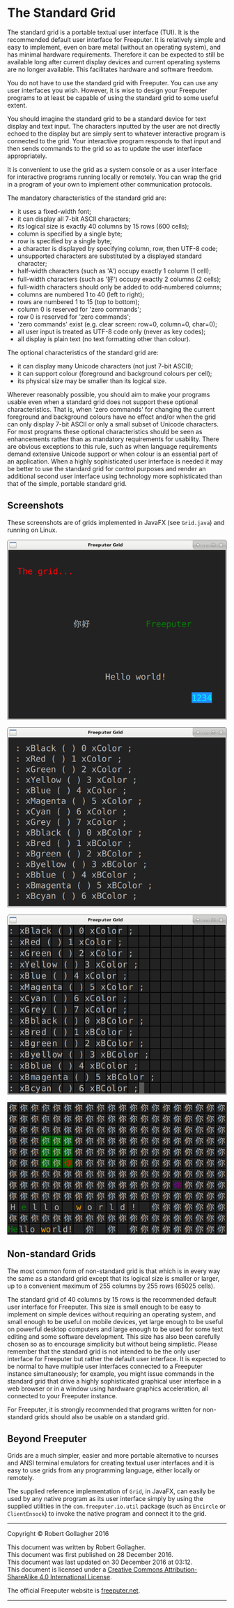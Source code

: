 <meta http-equiv="content-type" content="text/html;charset=utf-8">

# The Standard Grid

The standard grid is a portable textual user interface (TUI). It is the recommended default user interface for Freeputer. It is relatively simple and easy to implement, even on bare metal (without an operating system), and has minimal hardware requirements. Therefore it can be expected to still be available long after current display devices and current operating systems are no longer available. This facilitates hardware and software freedom.

You do not have to use the standard grid with Freeputer. You can use any user interfaces you wish. However, it is wise to design your Freeputer programs to at least be capable of using the standard grid to some useful extent.

You should imagine the standard grid to be a standard device for text display and text input. The characters inputted by the user are not directly echoed to the display but are simply sent to whatever interactive program is connected to the grid. Your interactive program responds to that input and then sends commands to the grid so as to update the user interface appropriately.

It is convenient to use the grid as a system console or as a user interface for interactive programs running locally or remotely. You can wrap the grid in a program of your own to implement other communication protocols.

The mandatory characteristics of the standard grid are:

- it uses a fixed-width font;
- it can display all 7-bit ASCII characters;
- its logical size is exactly 40 columns by 15 rows (600 cells);
- column is specified by a single byte;
- row is specified by a single byte;
- a character is displayed by specifying column, row, then UTF-8 code;
- unsupported characters are substituted by a displayed standard character;
- half-width characters (such as 'A') occupy exactly 1 column (1 cell);
- full-width characters (such as '好') occupy exactly 2 columns (2 cells);
- full-width characters should only be added to odd-numbered columns;
- columns are numbered 1 to 40 (left to right);
- rows are numbered 1 to 15 (top to bottom);
- column 0 is reserved for 'zero commands';
- row 0 is reserved for 'zero commands';
- 'zero commands' exist (e.g. clear screen: row=0, column=0, char=0);
- all user input is treated as UTF-8 code only (never as key codes);
- all display is plain text (no text formatting other than colour).

The optional characteristics of the standard grid are:

- it can display many Unicode characters (not just 7-bit ASCII);
- it can support colour (foreground and background colours per cell);
- its physical size may be smaller than its logical size.

Wherever reasonably possible, you should aim to make your programs usable even when a standard grid does not support these optional characteristics. That is, when 'zero commands' for changing the current foreground and background colours have no effect and/or when the grid can only display 7-bit ASCII or only a small subset of Unicode characters. For most programs these optional characteristics should be seen as enhancements rather than as mandatory requirements for usability. There are obvious exceptions to this rule, such as when language requirements demand extensive Unicode support or when colour is an essential part of an application. When a highly sophisticated user interface is needed it may be better to use the standard grid for control purposes and render an additional second user interface using technology more sophisticated than that of the simple, portable standard grid.

## Screenshots

These screenshots are of grids implemented in JavaFX (see `Grid.java`) and running on Linux.

![A standard grid with Unicode and colour support](img/grid.png "A standard grid with Unicode and colour support")

![A monochrome 7-bit ASCII standard grid](img/grid3.png "A monochrome 7-bit ASCII standard grid")

![A monochrome 7-bit ASCII standard grid with visible gridlines and cursor](img/grid2.png "A monochrome 7-bit ASCII standard grid with visible gridlines and cursor")

![Portion of a grid showing alignment of narrow and wide characters](img/grid4.png "Portion of a grid showing alignment of narrow and wide characters")

## Non-standard Grids

The most common form of non-standard grid is that which is in every way the same as a standard grid except that its logical size is smaller or larger, up to a convenient maximum of 255 columns by 255 rows (65025 cells).

The standard grid of 40 columns by 15 rows is the recommended default user interface for Freeputer. This size is small enough to be easy to implement on simple devices without requiring an operating system, and small enough to be useful on mobile devices, yet large enough to be useful on powerful desktop computers and large enough to be used for some text editing and some software development. This size has also been carefully chosen so as to encourage simplicity but without being simplistic. Please remember that the standard grid is not intended to be the only user interface for Freeputer but rather the default user interface. It is expected to be normal to have multiple user interfaces connected to a Freeputer instance simultaneously; for example, you might issue commands in the standard grid that drive a highly sophisticated graphical user interface in a web browser or in a window using hardware graphics acceleration, all connected to your Freeputer instance.

For Freeputer, it is strongly recommended that programs written for non-standard grids should also be usable on a standard grid.

## Beyond Freeputer

Grids are a much simpler, easier and more portable alternative to ncurses and ANSI terminal emulators for creating textual user interfaces and it is easy to use grids from any programming language, either locally or remotely.

The supplied reference implementation of `Grid`, in JavaFX, can easily be used by any native program as its user interface simply by using the supplied utilities in the `com.freeputer.io.util` package (such as `Encircle` or `ClientEnsock`) to invoke the native program and connect it to the grid.

---

Copyright © Robert Gollagher 2016  

This document was written by Robert Gollagher.  
This document was first published on 28 December 2016.  
This document was last updated on 30 December 2016 at 03:12.  
This document is licensed under a [Creative Commons Attribution-ShareAlike 4.0 International License](http://creativecommons.org/licenses/by-sa/4.0/).

The official Freeputer website is [freeputer.net](http://www.freeputer.net).

---
